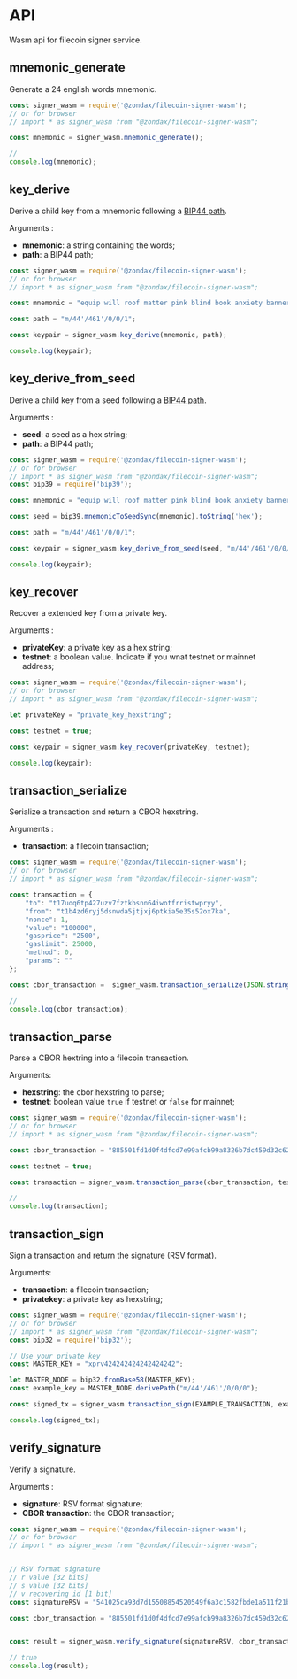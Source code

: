# API

Wasm api for filecoin signer service.


## mnemonic_generate

Generate a 24 english words mnemonic.

```javascript
const signer_wasm = require('@zondax/filecoin-signer-wasm');
// or for browser
// import * as signer_wasm from "@zondax/filecoin-signer-wasm";

const mnemonic = signer_wasm.mnemonic_generate();

//
console.log(mnemonic);
```

## key_derive

Derive a child key from a mnemonic following a [BIP44 path](https://github.com/bitcoin/bips/blob/master/bip-0044.mediawiki).

Arguments :
* **mnemonic**: a string containing the words;
* **path**: a BIP44 path;

```javascript
const signer_wasm = require('@zondax/filecoin-signer-wasm');
// or for browser
// import * as signer_wasm from "@zondax/filecoin-signer-wasm";

const mnemonic = "equip will roof matter pink blind book anxiety banner elbow sun young";

const path = "m/44'/461'/0/0/1";

const keypair = signer_wasm.key_derive(mnemonic, path);

console.log(keypair);
```

## key_derive_from_seed

Derive a child key from a seed following a [BIP44 path](https://github.com/bitcoin/bips/blob/master/bip-0044.mediawiki).

Arguments :
* **seed**: a seed as a hex string;
* **path**: a BIP44 path;

```javascript
const signer_wasm = require('@zondax/filecoin-signer-wasm');
// or for browser
// import * as signer_wasm from "@zondax/filecoin-signer-wasm";
const bip39 = require('bip39');

const mnemonic = "equip will roof matter pink blind book anxiety banner elbow sun young";

const seed = bip39.mnemonicToSeedSync(mnemonic).toString('hex');

const path = "m/44'/461'/0/0/1";

const keypair = signer_wasm.key_derive_from_seed(seed, "m/44'/461'/0/0/1");

console.log(keypair);
```

## key_recover

Recover a extended key from a private key.

Arguments :
* **privateKey**: a private key as a hex string;
* **testnet**: a boolean value. Indicate if you wnat testnet or mainnet address;

```javascript
const signer_wasm = require('@zondax/filecoin-signer-wasm');
// or for browser
// import * as signer_wasm from "@zondax/filecoin-signer-wasm";

let privateKey = "private_key_hexstring";

const testnet = true;

const keypair = signer_wasm.key_recover(privateKey, testnet);

console.log(keypair);
```

## transaction_serialize

Serialize a transaction and return a CBOR hexstring.

Arguments :
* **transaction**: a filecoin transaction;

```javascript
const signer_wasm = require('@zondax/filecoin-signer-wasm');
// or for browser
// import * as signer_wasm from "@zondax/filecoin-signer-wasm";

const transaction = {
    "to": "t17uoq6tp427uzv7fztkbsnn64iwotfrristwpryy",
    "from": "t1b4zd6ryj5dsnwda5jtjxj6ptkia5e35s52ox7ka",
    "nonce": 1,
    "value": "100000",
    "gasprice": "2500",
    "gaslimit": 25000,
    "method": 0,
    "params": ""
};

const cbor_transaction =  signer_wasm.transaction_serialize(JSON.stringify(transaction));

//
console.log(cbor_transaction);
```

## transaction_parse

Parse a CBOR hextring into a filecoin transaction.

Arguments:
* **hexstring**: the cbor hexstring to parse;
* **testnet**: boolean value `true` if testnet or `false` for mainnet;

```javascript
const signer_wasm = require('@zondax/filecoin-signer-wasm');
// or for browser
// import * as signer_wasm from "@zondax/filecoin-signer-wasm";

const cbor_transaction = "885501fd1d0f4dfcd7e99afcb99a8326b7dc459d32c62855010f323f4709e8e4db0c1d4cd374f9f35201d26fb20144000186a0430009c41961a80040";

const testnet = true;

const transaction = signer_wasm.transaction_parse(cbor_transaction, testnet);

//
console.log(transaction);
```

## transaction_sign

Sign a transaction and return the signature (RSV format).

Arguments:
* **transaction**: a filecoin transaction;
* **privatekey**: a private key as hexstring;

```javascript
const signer_wasm = require('@zondax/filecoin-signer-wasm');
// or for browser
// import * as signer_wasm from "@zondax/filecoin-signer-wasm";
const bip32 = require('bip32');

// Use your private key
const MASTER_KEY = "xprv424242424242424242";

let MASTER_NODE = bip32.fromBase58(MASTER_KEY);
const example_key = MASTER_NODE.derivePath("m/44'/461'/0/0/0");

const signed_tx = signer_wasm.transaction_sign(EXAMPLE_TRANSACTION, example_key.privateKey.toString("hex"));

console.log(signed_tx);
```

## verify_signature

Verify a signature.

Arguments :
* **signature**: RSV format signature;
* **CBOR transaction**: the CBOR transaction;

```javascript
const signer_wasm = require('@zondax/filecoin-signer-wasm');
// or for browser
// import * as signer_wasm from "@zondax/filecoin-signer-wasm";


// RSV format signature
// r value [32 bits]
// s value [32 bits]
// v recovering id [1 bit]
const signatureRSV = "541025ca93d7d15508854520549f6a3c1582fbde1a511f21b12dcb3e49e8bdff3eb824cd8236c66b120b45941fd07252908131ffb1dffa003813b9f2bdd0c2f601";

const cbor_transaction = "885501fd1d0f4dfcd7e99afcb99a8326b7dc459d32c62855010f323f4709e8e4db0c1d4cd374f9f35201d26fb20144000186a0430009c41961a80040";


const result = signer_wasm.verify_signature(signatureRSV, cbor_transaction);

// true
console.log(result);
```
